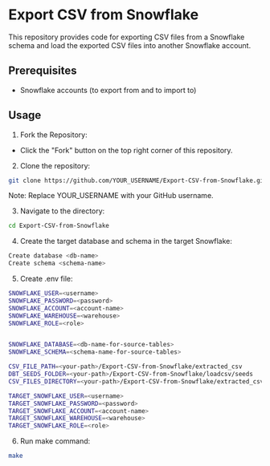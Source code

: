 # Export CSV from Snowflake
This repository provides code for exporting
CSV files from a Snowflake schema and load the exported CSV files into
another Snowflake account. 

## Prerequisites

- Snowflake accounts (to export
from and to import to) 

## Usage

1. Fork the Repository: 
- Click the "Fork" button on the top right corner of this repository. 

2. Clone the repository: 
```sh
git clone https://github.com/YOUR_USERNAME/Export-CSV-from-Snowflake.git
```
Note: Replace YOUR_USERNAME with your GitHub username. 

3. Navigate to the directory: 
```sh
cd Export-CSV-from-Snowflake
```

4. Create the target database and schema in the target Snowflake:
```sh
Create database <db-name>
Create schema <schema-name>
```

5. Create .env file:
```sh
SNOWFLAKE_USER=<username>
SNOWFLAKE_PASSWORD=<password>
SNOWFLAKE_ACCOUNT=<account-name>
SNOWFLAKE_WAREHOUSE=<warehouse>
SNOWFLAKE_ROLE=<role>


SNOWFLAKE_DATABASE=<db-name-for-source-tables>
SNOWFLAKE_SCHEMA=<schema-name-for-source-tables>

CSV_FILE_PATH=<your-path>/Export-CSV-from-Snowflake/extracted_csv
DBT_SEEDS_FOLDER=<your-path>/Export-CSV-from-Snowflake/loadcsv/seeds
CSV_FILES_DIRECTORY=<your-path>/Export-CSV-from-Snowflake/extracted_csv

TARGET_SNOWFLAKE_USER=<username>
TARGET_SNOWFLAKE_PASSWORD=<password>
TARGET_SNOWFLAKE_ACCOUNT=<account-name>
TARGET_SNOWFLAKE_WAREHOUSE=<warehouse>
TARGET_SNOWFLAKE_ROLE=<role>
```

6. Run make command: 
```sh
make
```
